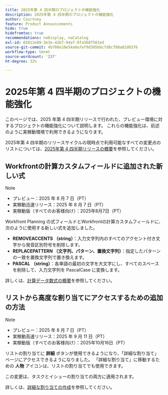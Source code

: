 ```yaml
---
title: 2025年第 4 四半期のプロジェクトの機能強化
description: 2025年第 4 四半期のプロジェクトの機能強化
author: Courtney
feature: Product Announcements
hide: true
hidefromtoc: true
recommendations: noDisplay, noCatalog
exl-id: 65012e89-3e3e-42b7-94af-8fa3687501ed
source-git-commit: 4b708e10e54a0a7ef9d305bbcfd8cf80a82d0376
workflow-type: tm+mt
source-wordcount: '237'
ht-degree: 32%

---
```


# 2025年第 4 四半期のプロジェクトの機能強化

このページでは、2025 年第 4 四半期リリースで行われた、プレビュー環境に対するプロジェクトの機能強化について説明します。 これらの機能強化は、前述のように実稼動環境で利用できるようになります。

2025年第 4 四半期のリリースサイクルの現時点で利用可能なすべての変更点のリストについては、[2025年第 4 四半期リリースの概要](/help/quicksilver/product-announcements/product-releases/25-q4-release-activity/25-q4-release-overview.md)を参照してください。

<!--
## Create project intake forms in Workfront

>[!NOTE]
>
>* Preview: August 21, 2025
>* Production fast release: September 11, 2025
>* Production for all customers: October 16, 2025

To make it easier to create requested projects without converting from issues, we've created Project intake forms. You can configure these intake forms with specific fields, templates, and custom forms, and set approvers for project creation. Then, when a user uses this form, the project is configured to your specifications and sent for approval.

Previously, requests were entered into Workfront as issues, which had to be converted to projects.

For information and instructions about project intake forms, see [Create project intake forms](/help/quicksilver/manage-work/requests/create-and-manage-request-queues/create-project-intake-form.md).

-->

## Workfrontの計算カスタムフィールドに追加された新しい式

>[!NOTE]
>
>* プレビュー：2025 年 8 月 7 日（PT）
>* 実稼動迅速リリース：2025 年 8 月 7 日（PT）
>* 実稼動版（すべてのお客様向け）：2025年8月7日（PT）

Workfront Planning の式フィールドとWorkfrontの計算カスタムフィールドに、次のように使用する新しい式を追加しました。

* **REMOVEACCENTS （string）**：入力文字列内のすべてのアクセント付き文字から発音区別符号を削除します。
* **REPLACEPATTERN （文字列、パターン、置換文字列）**：指定したパターンの一致を置換文字列で置き換えます。
* **PASCAL （string）**：各単語の最初の文字を大文字にし、すべてのスペースを削除して、入力文字列を PascalCase に変換します。

詳しくは、[計算データ数式の概要](/help/quicksilver/reports-and-dashboards/reports/calc-cstm-data-reports/calculated-data-expressions.md)を参照してください。

## リストから高度な割り当てにアクセスするための追加の方法

>[!NOTE]
>
>* プレビュー：2025 年 8 月 7 日（PT）
>* 実稼動高速リリース：2025 年 9 月 11 日（PT）
>* 実稼動版（すべてのお客様向け）：2025年10月16日（PT）

リストの割り当てに **詳細** ボタンが使用できるようになり、「詳細な割り当て」ページにアクセスできるようになりました。 「詳細な割り当て」に移動するための **人物** アイコンは、リストの割り当てでも使用できます。

この変更は、タスクとイシューの割り当ての両方に適用されます。

詳しくは、[詳細な割り当ての作成](/help/quicksilver/manage-work/tasks/assign-tasks/create-advanced-assignments.md)を参照してください。
